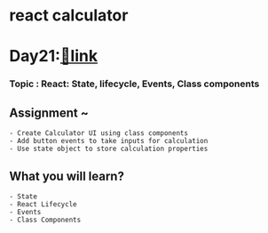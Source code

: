 # react calculator 
# Day21:[🔗link](https://devs-nest.github.io/frontend-assignments/Day21/build)

### Topic : React: State, lifecycle, Events, Class components

## Assignment ~
    - Create Calculator UI using class components
    - Add button events to take inputs for calculation
    - Use state object to store calculation properties

## What you will learn?
    - State
    - React Lifecycle
    - Events
    - Class Components